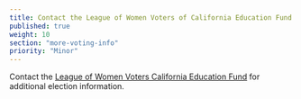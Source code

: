 ```yaml
---
title: Contact the League of Women Voters of California Education Fund
published: true
weight: 10
section: "more-voting-info"
priority: "Minor"
---
```


Contact the [League of Women Voters California Education Fund](https://cavotes.org/) for additional election information.   
